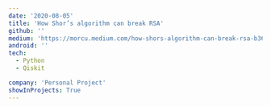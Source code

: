 ```yaml
---
date: '2020-08-05'
title: 'How Shor’s algorithm can break RSA'
github: ''
medium: 'https://morcu.medium.com/how-shors-algorithm-can-break-rsa-b365676363c1'
android: ''
tech:
  - Python
  - Qiskit

company: 'Personal Project'
showInProjects: True
---
```

